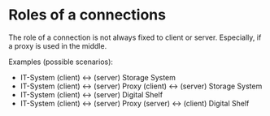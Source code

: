 # Roles of a connections
The role of a connection is not always fixed to client or server. Especially, if a proxy is used in the middle.

Examples (possible scenarios):

- IT-System (client) <-> (server) Storage System
- IT-System (client) <-> (server) Proxy (client) <-> (server) Storage System
- IT-System (client) <-> (server) Digital Shelf
- IT-System (client) <-> (server) Proxy (server) <-> (client) Digital Shelf
